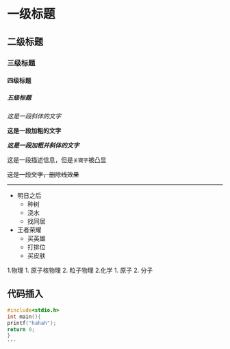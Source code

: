 # 一级标题
## 二级标题
### 三级标题
#### 四级标题
##### 五级标题

*这是一段斜体的文字*

**这是一段加粗的文字**

***这是一段加粗并斜体的文字***


这是一段描述信息，但是`关键字`被凸显

~~这是一段文字，删除线效果~~

*****

* 明日之后
  * 种树
  * 浇水
  * 找同居
* 王者荣耀
  * 买英雄
  * 打排位
  * 买皮肤

1.物理
    1. 原子核物理
    2. 粒子物理
2.化学
    1. 原子
    2. 分子
## 代码插入

```c
#include<stdio.h>
int main(){
printf("hahah");
return 0;
}
'''


